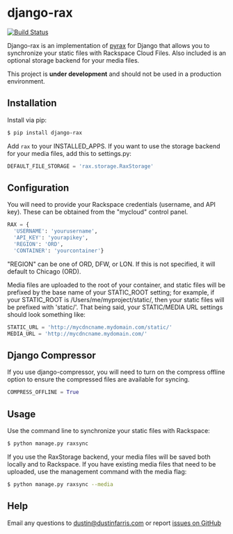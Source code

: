 django-rax
==========

[![Build Status](https://travis-ci.org/dustinfarris/django-rax.png?branch=master)](TravisCI)

Django-rax is an implementation of 
[pyrax](http://github.com/rackspace/pyrax.git) for Django that allows
you to synchronize your static files with Rackspace Cloud Files.
Also included is an optional storage backend for your media files.

This project is **under development** and should not be used in a
production environment.

Installation
------------

Install via pip:

```sh
$ pip install django-rax
```

Add ``rax`` to your INSTALLED_APPS. If you want to use the storage
backend for your media files, add this to settings.py:

```python
DEFAULT_FILE_STORAGE = 'rax.storage.RaxStorage'
```

Configuration
-------------

You will need to provide your Rackspace credentials (username, and API
key). These can be obtained from the "mycloud" control panel.

```python
RAX = {
  'USERNAME': 'yourusername',
  'API_KEY': 'yourapikey',
  'REGION': 'ORD',
  'CONTAINER': 'yourcontainer'}
```

"REGION" can be one of ORD, DFW, or LON. If this is not specified, it
will default to Chicago (ORD).

Media files are uploaded to the root of your container, and static
files will be prefixed by the base name of your STATIC_ROOT setting; 
for example, if your STATIC_ROOT is /Users/me/myproject/static/, then
your static files will be prefixed with 'static/'. That being said,
your STATIC/MEDIA URL settings should look something like:

```python
STATIC_URL = 'http://mycdncname.mydomain.com/static/'
MEDIA_URL = 'http://mycdncname.mydomain.com/'
```

Django Compressor
-----------------

If you use django-compressor, you will need to turn on the compress
offline option to ensure the compressed files are available for syncing.

```python
COMPRESS_OFFLINE = True
```

Usage
-----

Use the command line to synchronize your static files with Rackspace:

```sh
$ python manage.py raxsync
```

If you use the RaxStorage backend, your media files will be saved both
locally and to Rackspace.  If you have existing media files that need
to be uploaded, use the management command with the media flag:

```sh
$ python manage.py raxsync --media
```

Help
----

Email any questions to
[dustin@dustinfarris.com](mailto:dustin@dustinfarris.com) or report
[issues on GitHub](https://github.com/dustinfarris/django-rax/issues)
